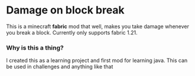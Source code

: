 # Damage on block break
This is a minecraft **fabric** mod that well, makes you take damage whenever you break a block.
Currently only supports fabric 1.21.

### Why is this a thing?
I created this as a learning project and first mod for learning java.
This can be used in challenges and anything like that
